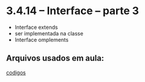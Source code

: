 # 3.4.14 – Interface – parte 3

- Interface extends
- ser implementada na classe
- Interface omplements


## Arquivos usados em aula:

[codigos](/typescript/codigos)